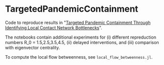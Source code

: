 # TargetedPandemicContainment

Code to reproduce results in "[Targeted Pandemic Containment Through Identifying Local Contact Network Bottlenecks](https://arxiv.org/pdf/2006.06939.pdf)".

The notebooks contain additional experiments for (i) different repreduction numbers R_0 = 1.5,2.5,3.5,4.5, (ii) delayed interventions, and (iii) comparison with eigenvector centrality.

To compute the local flow betweenness, see ```local_flow_betweenness.jl```.
